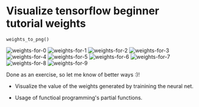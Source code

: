 # Visualize tensorflow beginner tutorial weights
```
weights_to_png()
```
![weights-for-0](https://cloud.githubusercontent.com/assets/8443692/15237157/558c1f60-1880-11e6-9d86-b5f4dc45d837.png)
![weights-for-1](https://cloud.githubusercontent.com/assets/8443692/15237158/55944fe6-1880-11e6-985e-4c425c119206.png)
![weights-for-2](https://cloud.githubusercontent.com/assets/8443692/15237159/5597b3d4-1880-11e6-943e-47a3ff45a7f7.png)
![weights-for-3](https://cloud.githubusercontent.com/assets/8443692/15237160/559d46fa-1880-11e6-9dda-0fbaf3b73b41.png)
![weights-for-4](https://cloud.githubusercontent.com/assets/8443692/15237161/55a58900-1880-11e6-8ccd-bb8724ebbd94.png)
![weights-for-5](https://cloud.githubusercontent.com/assets/8443692/15237162/55a99dc4-1880-11e6-86cd-3d0eb627df3f.png)
![weights-for-6](https://cloud.githubusercontent.com/assets/8443692/15237164/55b18bce-1880-11e6-96c1-95ade6ce129e.png)
![weights-for-7](https://cloud.githubusercontent.com/assets/8443692/15237163/55b16a72-1880-11e6-90b4-dce352b1f04d.png)
![weights-for-8](https://cloud.githubusercontent.com/assets/8443692/15237165/55ba3a58-1880-11e6-9c05-888d432f0ce2.png)
![weights-for-9](https://cloud.githubusercontent.com/assets/8443692/15237166/55c035f2-1880-11e6-9264-19418d976b8f.png)


Done as an exercise, so let me know of better ways :)!

* Visualize the value of the weights generated by trainining the neural net.

* Usage of functioal programming's partial functions.
